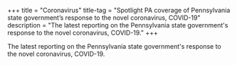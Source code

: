 +++
title = "Coronavirus"
title-tag  = "Spotlight PA coverage of Pennsylvania state government’s response to the novel coronavirus, COVID-19"
description = "The latest reporting on the Pennsylvania state government's response to the novel coronavirus, COVID-19."
+++

The latest reporting on the Pennsylvania state government's response to the novel coronavirus, COVID-19.
